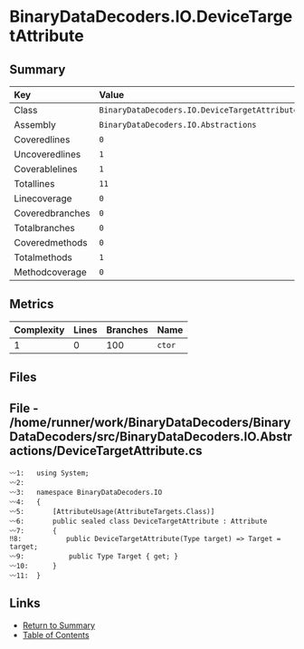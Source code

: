 ﻿# BinaryDataDecoders.IO.DeviceTargetAttribute

## Summary

| Key             | Value                                         |
| :-------------- | :-------------------------------------------- |
| Class           | `BinaryDataDecoders.IO.DeviceTargetAttribute` |
| Assembly        | `BinaryDataDecoders.IO.Abstractions`          |
| Coveredlines    | `0`                                           |
| Uncoveredlines  | `1`                                           |
| Coverablelines  | `1`                                           |
| Totallines      | `11`                                          |
| Linecoverage    | `0`                                           |
| Coveredbranches | `0`                                           |
| Totalbranches   | `0`                                           |
| Coveredmethods  | `0`                                           |
| Totalmethods    | `1`                                           |
| Methodcoverage  | `0`                                           |

## Metrics

| Complexity | Lines | Branches | Name    |
| :--------- | :---- | :------- | :------ |
| 1          | 0     | 100      | `ctor`  |

## Files

## File - /home/runner/work/BinaryDataDecoders/BinaryDataDecoders/src/BinaryDataDecoders.IO.Abstractions/DeviceTargetAttribute.cs

```CSharp
〰1:   using System;
〰2:   
〰3:   namespace BinaryDataDecoders.IO
〰4:   {
〰5:       [AttributeUsage(AttributeTargets.Class)]
〰6:       public sealed class DeviceTargetAttribute : Attribute
〰7:       {
‼8:           public DeviceTargetAttribute(Type target) => Target = target;
〰9:           public Type Target { get; }
〰10:      }
〰11:  }
```

## Links

* [Return to Summary](Summary.md)
* [Table of Contents](../TOC.md)

